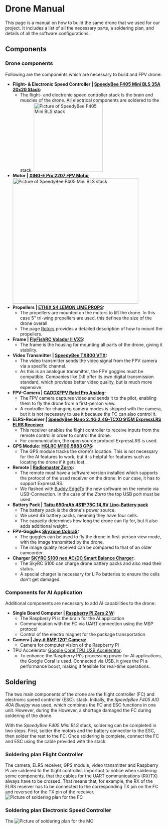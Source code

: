 # Drone Manual
This page is a manual on how to build the same drone that we used for our project.
It includes a list of all the necessary parts, a soldering plan, and details of all the software configurations.
## Components

### Drone components
Following are the components which are necessary to build and FPV drone:
- **Flight- & Electronic Speed Controller | [SpeedyBee F405 Mini BLS 35A 20x20 Stack](https://www.speedybee.com/speedybee-f405-mini-bls-35a-20x20-stack/):**
  - The flight- and electronic speed controller stack is the brain and muscles of the drone. All electrical components are soldered to the stack.
      <img border-effect="rounded" src="fc_mc_stack.jpg" alt="Picture of SpeedyBee F405 Mini BLS stack" width="220"/>
- **Motor | [XING-E Pro 2207 FPV Motor ](https://iflight-rc.eu/de-de/products/xing-e-pro-2207-fpv-motor?srsltid=AfmBOorZfJb61m3TZF4U7hq-KOzMObZ-45vVHunS8bDKBJENCsUe33gM)**
    <img border-effect="rounded" src="motor.jpg" alt="Picture of SpeedyBee F405 Mini BLS stack" width="400"/>
- **Propellers | [ETHIX S4 LEMON LIME PROPS](https://ethixltd.com/portfolio/ethix-s4-lemon-lime-props/):**
  - The propellers are mounted on the motors to lift the drone. In this case 5" tri-wing propellers are used, this defines the size of the drone overall
  - The page [Rotors](Rotors.md) provides a detailed description of how to mount the propellers. 
- **Frame | [FlyFishRC Volador II VX5](https://www.flyfish-rc.com/products/volador-ii-vx5-o3-fpv-freestyle-t700-frame-kit?variant=42215327170740):**
  - The frame is the housing for mounting all parts of the drone, giving it stability.
- **Video Transmitter | [SpeedyBee TX800 VTX](https://www.speedybee.com/speedybee-tx800/):**
  - The video transmitter sends the video signal from the FPV camera via a specific channel.
  - As this is an analogue transmitter, the FPV goggles must be compatible. Companies like DJI offer its own digital transmission standard, which provides better video quality, but is much more expensive.  
- **FPV-Camera | [CADDXFPV Ratel Pro Analog](https://caddxfpv.com/products/caddxfpv-ratel-pro-analog-camera?srsltid=AfmBOopvcLiCMd0d08VYGrb2wajsdDMdZSaasnMHIc9Me2bdpfDDi-bh):**
  - The FPV camera captures video and sends it to the pilot, enabling them to fly the drone from a first-person view.
  - A controller for changing camera modes is shipped with the camera, but it is not necessary to use it because the FC can also control it.
- **ELRS-Receiver | [SpeedyBee Nano 2.4G 2.4G-TCXO 915M ExpressLRS ELRS Receiver](https://www.speedybee.com/speedybee-nano-2-4g-2-4g-tcxo-915m-expresslrs-elrs-receiver/)**
  - This receiver enables the flight controller to receive inputs from the remote control in order to control the drone.
  - For communication, the open source protocol ExpressLRS is used.
- **GPS Module: [HGLRC M100.5883 GPS](https://www.hglrc.com/products/m100-5883-gps?srsltid=AfmBOoq4Prd8-xOA7TuLEUwku7EqjJars7u9iBcFuTG9qOaUqb-IY-ut):**
  - The GPS module tracks the drone's location. This is not necessary for the AI features to work, but it is helpful for features such as locating the drone if it gets lost.
- **Remote | [Radiomaster Zorro](https://www.radiomasterrc.com/products/zorro-radio-controller):**
  - The remote must have a software version installed which supports the protocol of the used receiver on the drone. 
    In our case, it has to support ExpressLRS.
  - We flashed with [Buddy EdgeTx](https://buddy.edgetx.org/#/flash?version=v2.11.1&source=releases) the new software on the remote via USB-Connection. 
    In the case of the *Zorro* the top USB port must be used.
- **Battery Pack | [Tattu 650mAh 4S1P 75C 14,8V Lipo-Battery pack](https://gensace.de/de/products/tattu-650mah-4s1p-75c-14-8v-lipo-battery-pack-with-xt30-plug)**
  - The battery pack is the drone's power source.
  - We used 4S battery packs, meaning they have four cells.
  - The capacity determines how long the drone can fly for, but it also adds additional weight.
- **FPV-Goggles [Skyzone CobraS](https://www.skyzonefpv.com/en-de/products/cobras?srsltid=AfmBOoqXPgbzHhQ-UA4YqQOgKM_DhduKxrzzWDbp3jmiQP4FeXCJ9EFb):**
  - The goggles can be used to fly the drone in first-person view mode, with the image transmitted by the drone.
  - The image quality received can be compared to that of an older camcorder.
- **Charger [SKYRC S100 neo AC/DC Smart Balance Charger](https://www.skyrc.com/s100neo):**
  - The SkyRC S100 can charge drone battery packs and also read their status.
  - A special charger is necessary for LiPo batteries to ensure the cells don't get damaged.

### Components for AI Application
Additional components are necessary to add AI capabilities to the drone:
- **Single Board Computer | [Raspberry Pi Zero 2 W](https://www.raspberrypi.com/products/raspberry-pi-zero-2-w/):**
  - The Raspberry Pi is the brain for the AI application
  - Communication with the FC via UART connection using the MSP protocol
  - Control of the electro magnet for the package transportation
- **Camera | [Joy-it 8MP 120° Camera](https://www.joy-it.net/de/products/RB-CAMERA-JT-V2-120):**
  - Camera for computer vision of the Raspberry Pi
- TPU Accelerator [Google Coral TPU USB Accelerator](https://coral.ai/products/accelerator):
  - To enhance the Raspberry Pi's processing power for AI applications, the Google Coral is used.
    Connected via USB, it gives the Pi a performance boost, making it feasible for real-time operations.
  

  

## Soldering
The two main components of the drone are the flight controller (FC) and electronic speed controller (ESC).
stack. Initially, the *SpeedyBee F405 AIO 40A Bluejay* was used, which combines the FC and ESC functions in one unit. However, during the
However, a shortage damaged the FC during soldering of the drone.

With the *SpeedyBee F405 Mini BLS* stack, soldering can be completed in two steps.
First, solder the motors and the battery connector to the ESC, then solder the rest to the FC.
Once soldering is complete, connect the FC and ESC using the cable provided with the stack.

### Soldering plan Flight Controller
The camera, ELRS receiver, GPS module, video transmitter and Raspberry Pi are soldered to the flight controller.
Important to notice when soldering some components, that the cables for the UART communications (RX/TX) always have to be crossed.
That means that, for example, the RX of the ELRS receiver has to be connected to the corresponding TX pin on the FC and reversed for the TX pin of the receiver.
<img border-effect="rounded" src="soldering_fc.jpg" alt="Picture of soldering plan for the FC" />

### Soldering plan Electronic Speed Controller
The 
<img border-effect="rounded" src="soldering_mc.JPG" alt="Picture of soldering plan for the MC" />

